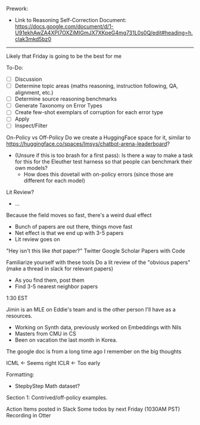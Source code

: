 Prework: 
- Link to Reasoning Self-Correction Document: https://docs.google.com/document/d/1-U91ekhAwZA4XPI7OXZiMIGmJX7XKpeG4mg731L0s0Q/edit#heading=h.clak3mkd5bz0 

----

Likely that Friday is going to be the best for me

To-Do:
- [ ] Discussion
- [ ] Determine topic areas (maths reasoning, instruction following, QA, alignment, etc.)
- [ ] Determine source reasoning benchmarks
- [ ] Generate Taxonomy on Error Types
- [ ] Create few-shot exemplars of corruption for each error type
- [ ] Apply 
- [ ] Inspect/Filter

On-Policy vs Off-Policy
Do we create a HuggingFace space for it, similar to https://huggingface.co/spaces/lmsys/chatbot-arena-leaderboard?
- (Unsure if this is too brash for a first pass): Is there a way to make a task for this for the Eleuther test harness so that people can benchmark their own models?
	- How does this dovetail with on-policy errors (since those are different for each model)


Lit Review?
- ...

Because the field moves so fast, there's a weird dual effect
- Bunch of papers are out there, things move fast
- Net effect is that we end up with 3-5 papers 
- Lit review goes on

"Hey isn't this like *that* paper?"
Twitter
Google Scholar
Papers with Code

Familiarize yourself with these tools
Do a lit review of the "obvious papers" (make a thread in slack for relevant papers)
- As you find them, post them 
- Find 3-5 nearest neighbor papers

1:30 EST

Jimin is an MLE on Eddie's team and is the other person I'll have as a resources.
- Working on Synth data, previously worked on Embeddings with Nils
- Masters from CMU in CS
- Been on vacation the last month in Korea.

The google doc is from a long time ago
I remember on the big thoughts

ICML <- Seems right
ICLR <- Too early

Formatting:
- StepbyStep Math dataset?

Section 1: Contrived/off-policy examples.

Action Items posted in Slack
Some todos by next Friday (1030AM PST)
Recording in Otter
